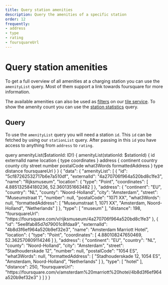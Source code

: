 ```yaml
---
title: Query station amenities
description: Query the amenities of a specific station
order: 12
frequently:
- address
- type
- rating
- foursquareUrl
---
```


# Query station amenities
To get a full overview of all amenities at a charging station you can use the `amenityList` query. Most of them support a link towards foursquare for more information.

The available amenities can also be used as [filters](/API-Reference/Tile-Service/filters) on our [tile service](/API-Reference/Tile-Service/introduction). To show the amenity count you can use the [station statistics](/API-Reference/Stations/query-station-stats) query. 

## Query
To use the `amenityList` query you will need a station `id`. This `id` can be fetched by using our `stationList` query. After passing in this `id` you have access to anything from `address` to `rating`.

<schema name="amenityList" :frequent="frequently"></schema>

<response error="amenityList"></response>

<playground>
<code-block lang="graphql" type="query">					
query amenityList($stationId: ID!) {
  amenityList(stationId: $stationId) {
    id
    externalId
    name
    location {
      type
      coordinates
    }
    address {
      continent
      country
      county
      city
      street
      number
      postalCode
      what3Words
      formattedAddress
    }
    type
    distance
    foursquareUrl
  }
}
</code-block>
<code-block lang="json" type="response">
{
  "data": {
    "amenityList": [
      {
        "id": "5cf87262532717b6e7a510df",
        "externalId": "4a270706f964a520bd8c1fe3",
        "name": "Rijksmuseum",
        "location": {
          "type": "Point",
          "coordinates": [
            4.885132584180236,
            52.3601351663482
          ]
        },
        "address": {
          "continent": "EU",
          "country": "NL",
          "county": "Noord-Holland",
          "city": "Amsterdam",
          "street": "Museumstraat 1",
          "number": null,
          "postalCode": "1071 XX",
          "what3Words": null,
          "formattedAddress": [
            "Museumstraat 1, 1071 XX",
            "Amsterdam, Noord-Holland",
            "Netherlands"
          ]
        },
        "type": [
          "museum"
        ],
        "distance": 198,
        "foursquareUrl": "https://foursquare.com/v/rijksmuseum/4a270706f964a520bd8c1fe3"
      },
      {
        "id": "5ee8fab85d7d79001c8fdaa9",
        "externalId": "4b8d3f6ef964a520b9ef32e3",
        "name": "Amsterdam Marriott Hotel",
        "location": {
          "type": "Point",
          "coordinates": [
            4.880108247650469,
            52.362570809114246
          ]
        },
        "address": {
          "continent": "EU",
          "country": "NL",
          "county": "Noord-Holland",
          "city": "Amsterdam",
          "street": "Stadhouderskade 12",
          "number": null,
          "postalCode": "1054 ES",
          "what3Words": null,
          "formattedAddress": [
            "Stadhouderskade 12, 1054 ES",
            "Amsterdam, Noord-Holland",
            "Netherlands"
          ]
        },
        "type": [
          "hotel"
        ],
        "distance": 250,
        "foursquareUrl": "https://foursquare.com/v/amsterdam%20marriott%20hotel/4b8d3f6ef964a520b9ef32e3"
      }
    ]
  }
}
</code-block>
</playground>
